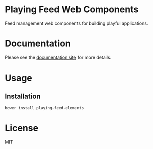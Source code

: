 Playing Feed Web Components
=============================

Feed management web components for building playful applications.

# Documentation

Please see the [documentation site](https://playingio.github.io) for more details.

# Usage

## Installation

```bash
bower install playing-feed-elements
```

# License

MIT